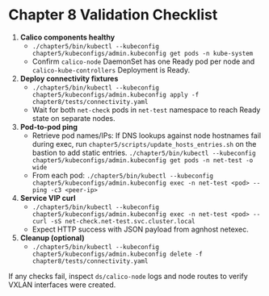 # Chapter 8 Validation Checklist

1. **Calico components healthy**
   - `./chapter5/bin/kubectl --kubeconfig chapter5/kubeconfigs/admin.kubeconfig get pods -n kube-system`
   - Confirm `calico-node` DaemonSet has one Ready pod per node and `calico-kube-controllers` Deployment is Ready.
2. **Deploy connectivity fixtures**
   - `./chapter5/bin/kubectl --kubeconfig chapter5/kubeconfigs/admin.kubeconfig apply -f chapter8/tests/connectivity.yaml`
   - Wait for both `net-check` pods in `net-test` namespace to reach Ready state on separate nodes.
3. **Pod-to-pod ping**
   - Retrieve pod names/IPs: If DNS lookups against node hostnames fail during exec, run `chapter5/scripts/update_hosts_entries.sh` on the bastion to add static entries. `./chapter5/bin/kubectl --kubeconfig chapter5/kubeconfigs/admin.kubeconfig get pods -n net-test -o wide`
   - From each pod: `./chapter5/bin/kubectl --kubeconfig chapter5/kubeconfigs/admin.kubeconfig exec -n net-test <pod> -- ping -c3 <peer-ip>`
4. **Service VIP curl**
   - `./chapter5/bin/kubectl --kubeconfig chapter5/kubeconfigs/admin.kubeconfig exec -n net-test <pod> -- curl -sS net-check.net-test.svc.cluster.local`
   - Expect HTTP success with JSON payload from agnhost netexec.
5. **Cleanup (optional)**
   - `./chapter5/bin/kubectl --kubeconfig chapter5/kubeconfigs/admin.kubeconfig delete -f chapter8/tests/connectivity.yaml`

If any checks fail, inspect `ds/calico-node` logs and node routes to verify VXLAN interfaces were created.
